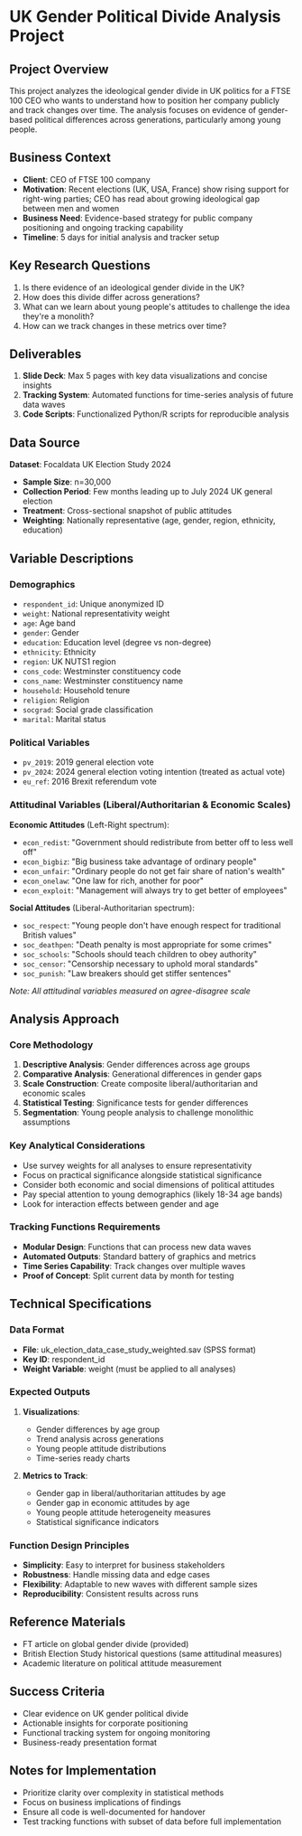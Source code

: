 # UK Gender Political Divide Analysis Project

## Project Overview

This project analyzes the ideological gender divide in UK politics for a FTSE 100 CEO who wants to understand how to position her company publicly and track changes over time. The analysis focuses on evidence of gender-based political differences across generations, particularly among young people.

## Business Context

- **Client**: CEO of FTSE 100 company
- **Motivation**: Recent elections (UK, USA, France) show rising support for right-wing parties; CEO has read about growing ideological gap between men and women
- **Business Need**: Evidence-based strategy for public company positioning and ongoing tracking capability
- **Timeline**: 5 days for initial analysis and tracker setup

## Key Research Questions

1. Is there evidence of an ideological gender divide in the UK?
2. How does this divide differ across generations?
3. What can we learn about young people's attitudes to challenge the idea they're a monolith?
4. How can we track changes in these metrics over time?

## Deliverables

1. **Slide Deck**: Max 5 pages with key data visualizations and concise insights
2. **Tracking System**: Automated functions for time-series analysis of future data waves
3. **Code Scripts**: Functionalized Python/R scripts for reproducible analysis

## Data Source

**Dataset**: Focaldata UK Election Study 2024
- **Sample Size**: n=30,000
- **Collection Period**: Few months leading up to July 2024 UK general election
- **Treatment**: Cross-sectional snapshot of public attitudes
- **Weighting**: Nationally representative (age, gender, region, ethnicity, education)

## Variable Descriptions

### Demographics
- `respondent_id`: Unique anonymized ID
- `weight`: National representativity weight
- `age`: Age band
- `gender`: Gender
- `education`: Education level (degree vs non-degree)
- `ethnicity`: Ethnicity
- `region`: UK NUTS1 region
- `cons_code`: Westminster constituency code
- `cons_name`: Westminster constituency name
- `household`: Household tenure
- `religion`: Religion
- `socgrad`: Social grade classification
- `marital`: Marital status

### Political Variables
- `pv_2019`: 2019 general election vote
- `pv_2024`: 2024 general election voting intention (treated as actual vote)
- `eu_ref`: 2016 Brexit referendum vote

### Attitudinal Variables (Liberal/Authoritarian & Economic Scales)

**Economic Attitudes** (Left-Right spectrum):
- `econ_redist`: "Government should redistribute from better off to less well off"
- `econ_bigbiz`: "Big business take advantage of ordinary people"
- `econ_unfair`: "Ordinary people do not get fair share of nation's wealth"
- `econ_onelaw`: "One law for rich, another for poor"
- `econ_exploit`: "Management will always try to get better of employees"

**Social Attitudes** (Liberal-Authoritarian spectrum):
- `soc_respect`: "Young people don't have enough respect for traditional British values"
- `soc_deathpen`: "Death penalty is most appropriate for some crimes"
- `soc_schools`: "Schools should teach children to obey authority"
- `soc_censor`: "Censorship necessary to uphold moral standards"
- `soc_punish`: "Law breakers should get stiffer sentences"

*Note: All attitudinal variables measured on agree-disagree scale*

## Analysis Approach

### Core Methodology
1. **Descriptive Analysis**: Gender differences across age groups
2. **Comparative Analysis**: Generational differences in gender gaps
3. **Scale Construction**: Create composite liberal/authoritarian and economic scales
4. **Statistical Testing**: Significance tests for gender differences
5. **Segmentation**: Young people analysis to challenge monolithic assumptions

### Key Analytical Considerations
- Use survey weights for all analyses to ensure representativity
- Focus on practical significance alongside statistical significance
- Consider both economic and social dimensions of political attitudes
- Pay special attention to young demographics (likely 18-34 age bands)
- Look for interaction effects between gender and age

### Tracking Functions Requirements
- **Modular Design**: Functions that can process new data waves
- **Automated Outputs**: Standard battery of graphics and metrics
- **Time Series Capability**: Track changes over multiple waves
- **Proof of Concept**: Split current data by month for testing

## Technical Specifications

### Data Format
- **File**: uk_election_data_case_study_weighted.sav (SPSS format)
- **Key ID**: respondent_id
- **Weight Variable**: weight (must be applied to all analyses)

### Expected Outputs
1. **Visualizations**: 
   - Gender differences by age group
   - Trend analysis across generations
   - Young people attitude distributions
   - Time-series ready charts

2. **Metrics to Track**:
   - Gender gap in liberal/authoritarian attitudes by age
   - Gender gap in economic attitudes by age
   - Young people attitude heterogeneity measures
   - Statistical significance indicators

### Function Design Principles
- **Simplicity**: Easy to interpret for business stakeholders
- **Robustness**: Handle missing data and edge cases
- **Flexibility**: Adaptable to new waves with different sample sizes
- **Reproducibility**: Consistent results across runs

## Reference Materials
- FT article on global gender divide (provided)
- British Election Study historical questions (same attitudinal measures)
- Academic literature on political attitude measurement

## Success Criteria
- Clear evidence on UK gender political divide
- Actionable insights for corporate positioning
- Functional tracking system for ongoing monitoring
- Business-ready presentation format

## Notes for Implementation
- Prioritize clarity over complexity in statistical methods
- Focus on business implications of findings
- Ensure all code is well-documented for handover
- Test tracking functions with subset of data before full implementation